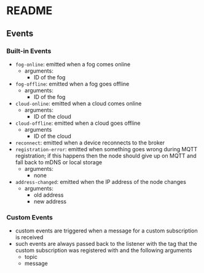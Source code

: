 # README

## Events

### Built-in Events
-  `fog-online`: emitted when a fog comes online
    - arguments:
        - ID of the fog
- `fog-offline`: emitted when a fog goes offline
    - arguments:
        - ID of the fog
- `cloud-online`: emitted when a cloud comes online
    - arguments:
        - ID of the cloud
- `cloud-offline`: emitted when a cloud goes offline
    - arguments
        - ID of the cloud
- `reconnect`: emitted when a device reconnects to the broker
- `registration-error`: emitted when something goes wrong during MQTT registration; if this happens then the node should give up on MQTT and fall back to mDNS or local storage
    - arguments:
        - none
- `address-changed`: emitted when the IP address of the node changes
    - arguments:
        - old address
        - new address

### Custom Events
- custom events are triggered when a message for a custom subscription is received
- such events are always passed back to the listener with the tag that the custom subscription was registered with and the following arguments
    - topic
    - message
